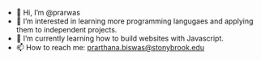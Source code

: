 - 👋 Hi, I’m @prarwas
- 👀 I’m interested in learning more programming langugaes and applying them to independent projects.
- 🌱 I’m currently learning how to build websites with Javascript.
- 📫 How to reach me: prarthana.biswas@stonybrook.edu

<!---
prarwas/prarwas is a ✨ special ✨ repository because its `README.md` (this file) appears on your GitHub profile.
You can click the Preview link to take a look at your changes.
--->
